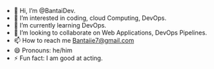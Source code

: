 - 👋 Hi, I’m @BantaiDev.
- 👀 I’m interested in coding, cloud Computing, DevOps.
- 🌱 I’m currently learning DevOps.
- 💞️ I’m looking to collaborate on Web Applications, DevOps Pipelines.
- 📫 How to reach me Bantaiie7@gmail.com
- 😄 Pronouns: he/him
- ⚡ Fun fact: I am good at acting.

<!---
BantaiDev/BantaiDev is a ✨ special ✨ repository because its `README.md` (this file) appears on your GitHub profile.
You can click the Preview link to take a look at your changes.
--->
